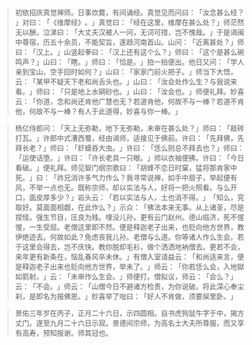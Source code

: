 
> 初依招庆真觉禅师。日事炊爨，有间诵经。真觉见而问曰：​「汝念甚么经？​」对曰：​「​《维摩经》​。​」真觉曰：​「经在这里，维摩在甚么处？​」师茫然无以酬，泣涕曰：​「大丈夫汉被人一问，无词可措，岂不愧哉。​」于是谒闽中尊宿，历五十余员，不能契旨，遂趋河南首山。山问：​「近离甚处？​」师曰：​「汉上。​」山竖起拳曰：​「汉上还有这个么？​」师曰：​「这个是甚么碗鸣声？​」山曰：​「瞎。​」师曰：​「恰是。​」拍一拍便出。他日又问：​「学人亲到宝山，空手回时如何？​」山曰：​「家家门前火把子。​」师当下大悟，云：​「某甲不疑天下老和尚舌头也。​」山曰：​「汝会处作么生？与我说来看。​」师曰：​「只是地上水碙砂也。​」山曰：​「汝会也。​」师便礼拜。妙喜云：​「你道，念和尚还肯他广慧也无？若道肯他，何故不与一棒？若道不肯他，何故不与一棒？有人于此道得，妙喜与你一棒。​」

> 杨亿侍郎问：​「天上无弥勒，地下无弥勒，未审在甚么处？​」师曰：​「敲砖打瓦。​」许郎中式漕西蜀，经由谒师，适接见于佛前。许曰：​「先拜佛，先拜长老？​」师曰：​「虾蟆吞大虫。​」许曰：​「恁么则总不拜去也？​」师曰：​「运使话堕。​」许曰：​「许长老具一只眼。​」师以衣袖便拂。许曰：​「今日看破。​」便礼拜。师见智门纲宗歌曰：​「胡蜂不恋日时窠，猛将那肯家中死。​」曰：​「祚兄消许多气力作么？我寻常说禅，如手中扇子，举起便有风，不举一点也无。既称宗师，却以实法与人，好将一把火照看。与么开口，面皮厚多少？​」岩头云：​「若以实法与人，土也消不得。​」​「知么，究取好。莫面面相觑，在此作么？​」示众：​「佛法本来无事。从上诸圣，尽是捏怪。强生节目，压良为贱。埋没儿孙，更有云门赵州。德山临济，死不惺惺，一生受屈。老僧这里即不然。便是释迦老子出来，也贬向他方世界，教伊绝迹去。何故如此？免虑丧我儿孙。老僧与么道。你等诸人作么生会。若于这里会得去，岂不庆快。教你脱却毛衫，做个洒洒地衲僧去。更若不会，来年更有新条在，恼乱春风卒未休。​」有僧入室请益云：​「和尚适来言，便是释迦老子出来也贬向他方世界，举未了。​」师云：​「你若恁么会，入地獄如箭射。​」云：​「未审作么生会。​」师便打。僧拟议，师云：​「会么？​」云：​「不会。​」师云：​「山僧今日不避诸方检责，为你说破。将此深心奉尘刹，是即名为报佛恩。​」妙喜举了咄曰：​「好人不肯做，须要屎里卧。​」

> 景佑三年岁在丙子，正月二十六日，示四圆相。自书虎狗鼠牛字于中，揭方丈门。遂至九月二十六日示寂。景德间宗师，为高名士大夫所尊服，而又享有高寿，预知报谢。师其冠也。
